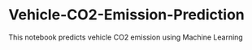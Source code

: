 # Vehicle-CO2-Emission-Prediction
This notebook predicts vehicle CO2 emission using Machine Learning
